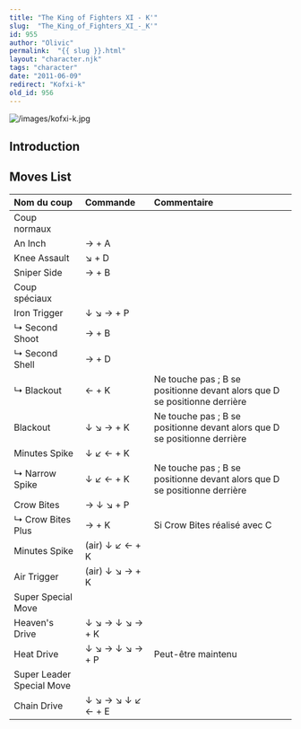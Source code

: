 ```yaml
---
title: "The King of Fighters XI - K'"
slug:  "The_King_of_Fighters_XI_-_K'"
id: 955
author: "Olivic"
permalink:  "{{ slug }}.html"
layout: "character.njk"
tags: "character"
date: "2011-06-09"
redirect: "Kofxi-k"
old_id: 956
---
```


![](/images/kofxi-k.jpg "/images/kofxi-k.jpg")

## Introduction

## Moves List

| Nom du coup               | Commande          | Commentaire                                                               |
|:--------------------------|:------------------|:--------------------------------------------------------------------------|
| Coup normaux              |                   |                                                                           |
| An Inch                   | → + A             |                                                                           |
| Knee Assault              | ↘ + D             |                                                                           |
| Sniper Side               | → + B             |                                                                           |
| Coup spéciaux             |                   |                                                                           |
| Iron Trigger              | ↓ ↘ → + P         |                                                                           |
| ↳ Second Shoot            | → + B             |                                                                           |
| ↳ Second Shell            | → + D             |                                                                           |
| ↳ Blackout                | ← + K             | Ne touche pas ; B se positionne devant alors que D se positionne derrière |
| Blackout                  | ↓ ↘ → + K         | Ne touche pas ; B se positionne devant alors que D se positionne derrière |
| Minutes Spike             | ↓ ↙ ← + K         |                                                                           |
| ↳ Narrow Spike            | ↓ ↙ ← + K         | Ne touche pas ; B se positionne devant alors que D se positionne derrière |
| Crow Bites                | → ↓ ↘ + P         |                                                                           |
| ↳ Crow Bites Plus         | → + K             | Si Crow Bites réalisé avec C                                              |
| Minutes Spike             | (air) ↓ ↙ ← + K   |                                                                           |
| Air Trigger               | (air) ↓ ↘ → + K   |                                                                           |
| Super Special Move        |                   |                                                                           |
| Heaven's Drive            | ↓ ↘ → ↓ ↘ → + K   |                                                                           |
| Heat Drive                | ↓ ↘ → ↓ ↘ → + P   | Peut-être maintenu                                                        |
| Super Leader Special Move |                   |                                                                           |
| Chain Drive               | ↓ ↘ → ↘ ↓ ↙ ← + E |                                                                           |
